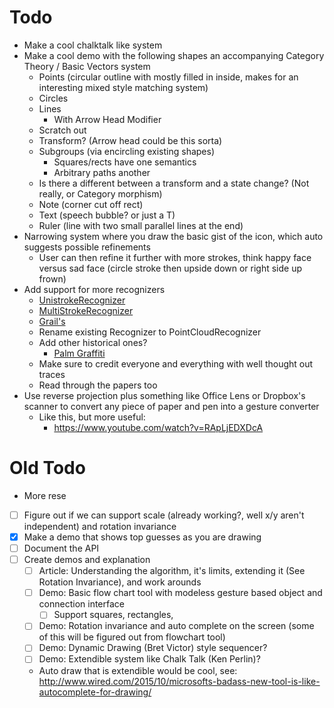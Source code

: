 # Todo
  - Make a cool chalktalk like system
  - Make a cool demo with the following shapes an accompanying Category Theory / Basic Vectors system
    - Points (circular outline with mostly filled in inside, makes for an interesting mixed style matching system)
    - Circles
    - Lines
      - With Arrow Head Modifier
    - Scratch out
    - Transform? (Arrow head could be this sorta)
    - Subgroups (via encircling existing shapes)
      - Squares/rects have one semantics
      - Arbitrary paths another
    - Is there a different between a transform and a state change? (Not really, or Category morphism)
    - Note (corner cut off rect)
    - Text (speech bubble? or just a T)
    - Ruler (line with two small parallel lines at the end)
  - Narrowing system where you draw the basic gist of the icon, which auto suggests possible refinements
    - User can then refine it further with more strokes, think happy face versus sad face (circle stroke then upside down or right side up frown)
  - Add support for more recognizers
    - [UnistrokeRecognizer](http://depts.washington.edu/aimgroup/proj/dollar/)
    - [MultiStrokeRecognizer](http://depts.washington.edu/aimgroup/proj/dollar/ndollar.html)
    - [Grail's](https://jackschaedler.github.io/handwriting-recognition/)
    - Rename existing Recognizer to PointCloudRecognizer
    - Add other historical ones?
      - [Palm Graffiti](https://en.wikipedia.org/wiki/Graffiti_(Palm_OS))
    - Make sure to credit everyone and everything with well thought out traces
    - Read through the papers too
   - Use reverse projection plus something like Office Lens or Dropbox's scanner to convert any piece of paper and pen into a gesture converter
     - Like this, but more useful:
       - https://www.youtube.com/watch?v=RApLjEDXDcA



# Old Todo
  - More rese
  - [ ] Figure out if we can support scale (already working?, well x/y aren't independent) and rotation invariance
  - [x] Make a demo that shows top guesses as you are drawing
  - [ ] Document the API
  - [ ] Create demos and explanation
    - [ ] Article: Understanding the algorithm, it's limits, extending it (See Rotation Invariance), and work arounds
    - [ ] Demo: Basic flow chart tool with modeless gesture based object and connection interface
      - [ ] Support squares, rectangles,
    - [ ] Demo: Rotation invariance and auto complete on the screen (some of this will be figured out from flowchart tool)
    - [ ] Demo: Dynamic Drawing (Bret Victor) style sequencer?
    - [ ] Demo: Extendible system like Chalk Talk (Ken Perlin)?
    - Auto draw that is extendible would be cool, see: http://www.wired.com/2015/10/microsofts-badass-new-tool-is-like-autocomplete-for-drawing/
